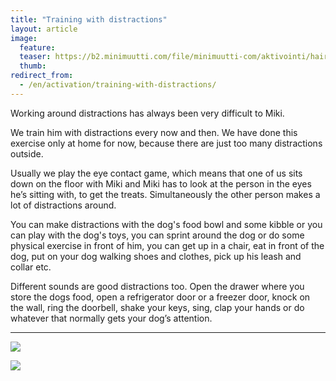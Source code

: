 ```yaml
---
title: "Training with distractions"
layout: article
image:
  feature:
  teaser: https://b2.minimuutti.com/file/minimuutti-com/aktivointi/hairioharjoitukset/DSC41355-245px.jpg
  thumb:
redirect_from:
  - /en/activation/training-with-distractions/
---
```


Working around distractions has always been very difficult to Miki.

We train him with distractions every now and then. We have done this exercise only at home for now, because there are just too many distractions outside.

Usually we play the eye contact game, which means that one of us sits down on the floor with Miki and Miki has to look at the person in the eyes he’s sitting with, to get the treats. Simultaneously the other person makes a lot of distractions around.

You can make distractions with the dog's food bowl and some kibble or you can play with the dog's toys, you can sprint around the dog or do some physical exercise in front of him, you can get up in a chair, eat in front of the dog, put on your dog walking shoes and clothes, pick up his leash and collar etc.

Different sounds are good distractions too. Open the drawer where you store the dogs food, open a refrigerator door or a freezer door, knock on the wall, ring the doorbell, shake your keys, sing, clap your hands or do whatever that normally gets your dog’s attention.

---

![](https://b2.minimuutti.com/file/minimuutti-com/aktivointi/hairioharjoitukset/DSC41354-800px.jpg)

![](https://b2.minimuutti.com/file/minimuutti-com/aktivointi/hairioharjoitukset/DSC41355-800px.jpg)
